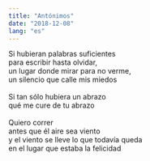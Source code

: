 ```yaml
---
title: "Antónimos"
date: "2018-12-08"
lang: "es"
---
```


Si hubieran palabras suficientes\
para escribir hasta olvidar,\
un lugar donde mirar para no verme,\
un silencio que calle mis miedos\
\
Si tan sólo hubiera un abrazo\
qué me cure de tu abrazo\
\
Quiero correr\
antes que él aire sea viento\
y el viento se lleve lo que todavía queda\
en el lugar que estaba la felicidad
